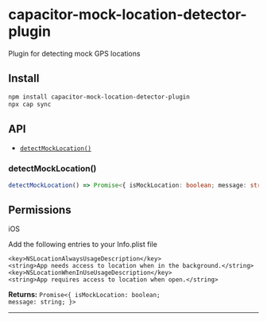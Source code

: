 # capacitor-mock-location-detector-plugin

Plugin for detecting mock GPS locations

## Install

```bash
npm install capacitor-mock-location-detector-plugin
npx cap sync
```

## API

<docgen-index>

* [`detectMockLocation()`](#detectmocklocation)

</docgen-index>

<docgen-api>
<!--Update the source file JSDoc comments and rerun docgen to update the docs below-->

### detectMockLocation()

```typescript
detectMockLocation() => Promise<{ isMockLocation: boolean; message: string; }>

```


## Permissions

iOS

Add the following entries to your Info.plist file

```
<key>NSLocationAlwaysUsageDescription</key>
<string>App needs access to location when in the background.</string>
<key>NSLocationWhenInUseUsageDescription</key>
<string>App requires access to location when open.</string>
```

**Returns:** <code>Promise&lt;{ isMockLocation: boolean; message: string; }&gt;</code>

--------------------

</docgen-api>

